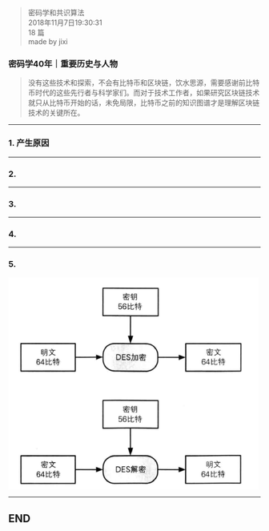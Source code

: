 > 密码学和共识算法  
> 2018年11月7日19:30:31       
> 18 篇  
>made by jixi

### 密码学40年｜重要历史与人物
>没有这些技术和探索，不会有比特币和区块链，饮水思源，需要感谢前比特币时代的这些先行者与科学家们。而对于技术工作者，如果研究区块链技术就只从比特币开始的话，未免局限，比特币之前的知识图谱才是理解区块链技术的关键所在。

----------


### 1. 产生原因


----------

### 2. 


----------

### 3. 


----------

### 4. 


----------

### 5. 


<img src="https://www.github.com/jixiyu/images3/raw/master/小书匠/1541557686265.png" width="500" hegiht="500" align="center" /> 

----------
## END

